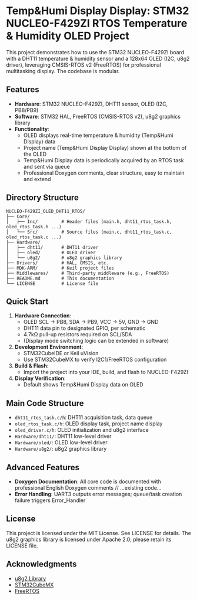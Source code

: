 
# Temp&Humi Display Display: STM32 NUCLEO-F429ZI RTOS Temperature & Humidity OLED Project

This project demonstrates how to use the STM32 NUCLEO-F429ZI board with a DHT11 temperature & humidity sensor and a 128x64 OLED (I2C, u8g2 driver), leveraging CMSIS-RTOS v2 (FreeRTOS) for professional multitasking display. The codebase is modular.

## Features
- **Hardware**: STM32 NUCLEO-F429ZI, DHT11 sensor, OLED (I2C, PB8/PB9)
- **Software**: STM32 HAL, FreeRTOS (CMSIS-RTOS v2), u8g2 graphics library
- **Functionality**:
  - OLED displays real-time temperature & humidity (Temp&Humi Display) data
  - Project name (Temp&Humi Display Display) shown at the bottom of the OLED
  - Temp&Humi Display data is periodically acquired by an RTOS task and sent via queue
  - Professional Doxygen comments, clear structure, easy to maintain and extend

## Directory Structure
```
NUCLEO-F429ZI_OLED_DHT11_RTOS/
├── Core/
│   ├── Inc/         # Header files (main.h, dht11_rtos_task.h, oled_rtos_task.h ...)
│   └── Src/         # Source files (main.c, dht11_rtos_task.c, oled_rtos_task.c ...)
├── Hardware/
│   ├── dht11/       # DHT11 driver
│   ├── oled/        # OLED driver
│   └── u8g2/        # u8g2 graphics library
├── Drivers/         # HAL, CMSIS, etc.
├── MDK-ARM/         # Keil project files
├── Middlewares/     # Third-party middleware (e.g., FreeRTOS)
├── README.md        # This documentation
└── LICENSE          # License file
```

## Quick Start
1. **Hardware Connection**:
   - OLED SCL → PB8, SDA → PB9, VCC → 5V, GND → GND
   - DHT11 data pin to designated GPIO, per schematic
   - 4.7kΩ pull-up resistors required on SCL/SDA
   - (Display mode switching logic can be extended in software)
2. **Development Environment**:
   - STM32CubeIDE or Keil uVision
   - Use STM32CubeMX to verify I2C1/FreeRTOS configuration
3. **Build & Flash**:
   - Import the project into your IDE, build, and flash to NUCLEO-F429ZI
4. **Display Verification**:
   - Default shows Temp&Humi Display data on OLED

## Main Code Structure
- `dht11_rtos_task.c/h`: DHT11 acquisition task, data queue
- `oled_rtos_task.c/h`: OLED display task, project name display
- `oled_driver.c/h`: OLED initialization and u8g2 interface
- `Hardware/dht11/`: DHT11 low-level driver
- `Hardware/oled/`: OLED low-level driver
- `Hardware/u8g2/`: u8g2 graphics library

## Advanced Features
- **Doxygen Documentation**: All core code is documented with professional English Doxygen comments
// ...existing code...
- **Error Handling**: UART3 outputs error messages; queue/task creation failure triggers Error_Handler

## License
This project is licensed under the MIT License. See LICENSE for details.
The u8g2 graphics library is licensed under Apache 2.0; please retain its LICENSE file.

## Acknowledgments
- [u8g2 Library](https://github.com/olikraus/u8g2)
- [STM32CubeMX](https://www.st.com/en/development-tools/stm32cubemx.html)
- [FreeRTOS](https://www.freertos.org)